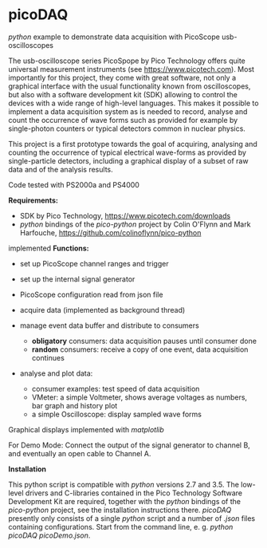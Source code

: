 # picoDAQ

*python* example to demonstrate data acquisition with PicoScope usb-oscilloscopes

The usb-oscilloscope series PicoSpope by Pico Technology offers quite universal measurement instruments
(see https://www.picotech.com). Most importantly for this project, they come with great software, not only a graphical
interface with the usual functionality known from oscilloscopes,
but also with a software development kit (SDK) allowing to
control the devices with a wide range of high-level languages. This makes it possible to implement a data acquisition system as
is needed to record, analyse and count the occurrence of wave forms such as provided for example by single-photon counters or typical detectors common in nuclear physics.

This project is a first prototype towards the goal of acquiring,
analysing and counting the occurrence of typical electrical wave-forms as provided by single-particle detectors, including a graphical display of a subset of raw data and of the analysis results.

Code tested with PS2000a and PS4000

**Requirements:**

  - SDK by Pico Technology, https://www.picotech.com/downloads
  - *python* bindings of the *pico-python* project by Colin O'Flynn
    and Mark Harfouche, https://github.com/colinoflynn/pico-python

implemented **Functions:**

  - set up PicoScope channel ranges and trigger
  - set up the internal signal generator
  - PicoScope configuration read from json file
  - acquire data (implemented as background thread)
  - manage event data buffer and distribute to consumers

     - **obligatory** consumers: data acquisition pauses until consumer done
     - **random** consumers: receive a copy of one event, data acquisition continues

  - analyse and plot data:
    - consumer examples:    test speed of data acquisition
    - VMeter:       a simple Voltmeter, shows average voltages as numbers,
      bar graph and history plot
    - a simple Oscilloscope:  display sampled wave forms

  Graphical displays implemented with *matplotlib*

  For Demo Mode:
     Connect the output of the signal generator to channel B, and
     eventually an open cable to Channel A.

**Installation**

This python script is compatible with *python* versions 2.7 and 3.5.
The low-level drivers and C-libraries contained in the Pico Technology
Software Development Kit are required, together with the *python* bindings
of the *pico-python* project, see the installation instructions there.
*picoDAQ* presently only consists of a single *python* script and a
number of *.json* files containing configurations. Start from the command
line, e. g. *python picoDAQ picoDemo.json*.

